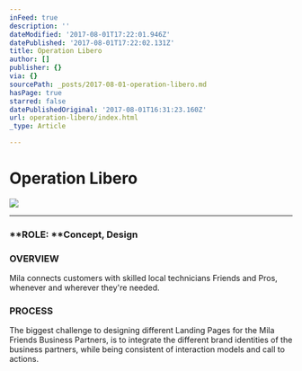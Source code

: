 ```yaml
---
inFeed: true
description: ''
dateModified: '2017-08-01T17:22:01.946Z'
datePublished: '2017-08-01T17:22:02.131Z'
title: Operation Libero
author: []
publisher: {}
via: {}
sourcePath: _posts/2017-08-01-operation-libero.md
hasPage: true
starred: false
datePublishedOriginal: '2017-08-01T16:31:23.160Z'
url: operation-libero/index.html
_type: Article

---
```

# Operation Libero
![](https://the-grid-user-content.s3-us-west-2.amazonaws.com/c2547a71-cf2c-4e57-bd1f-8fff537ec81e.jpg)

---

### **ROLE: **Concept, Design

### **OVERVIEW**  
Mila connects customers with skilled local technicians Friends and Pros, whenever and wherever they're needed.

### **PROCESS**  
The biggest challenge to designing different Landing Pages for the Mila Friends Business Partners, is to integrate the different brand identities of the business partners, while being consistent of interaction models and call to actions.